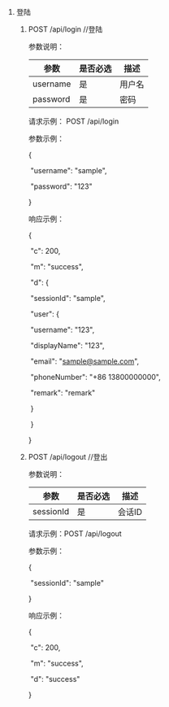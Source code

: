 1. 登陆

   1. POST /api/login  //登陆

      参数说明：

      | 参数     | 是否必选 | 描述   |
      | -------- | -------- | ------ |
      | username | 是       | 用户名 |
      | password | 是       | 密码   |

      请求示例： POST /api/login

      参数示例：

      {

      ​	"username": "sample",

      ​	"password": "123"

      }

      响应示例：

      {

      ​	"c": 200,

      ​	"m": "success",

      ​	"d": {

      ​		"sessionId": "sample",

      ​		"user": {

      ​			"username": "123",

      ​			"displayName": "123",

      ​			"email": "sample@sample.com",

      ​			"phoneNumber": "+86 13800000000",

      ​			"remark": "remark"

      ​		}

      ​	}

      }

   2. POST /api/logout  //登出

      参数说明：

      | 参数      | 是否必选 | 描述   |
      | --------- | -------- | ------ |
      | sessionId | 是       | 会话ID |

      请求示例：POST /api/logout

      参数示例：

      {

      ​	"sessionId": "sample"

      }

      响应示例：

      {

      ​	"c": 200,

      ​	"m": "success",

      ​	"d": "success"

      }
